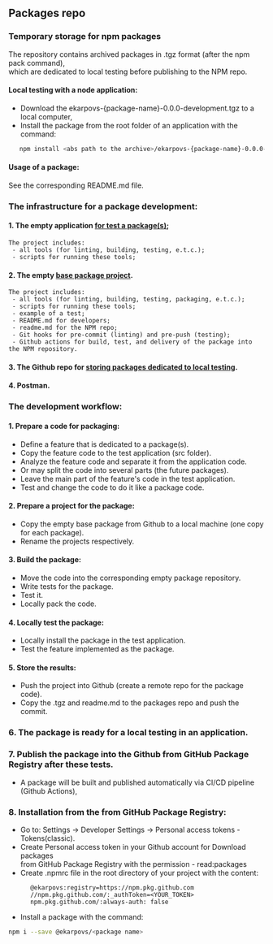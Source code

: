 ## Packages repo

### Temporary storage for npm packages
The repository contains archived packages in .tgz format (after the npm pack command),  
which are dedicated to local testing before publishing to the NPM repo.

#### Local testing with a node application:
 - Download the ekarpovs-{package-name}-0.0.0-development.tgz to a local computer,
 - Install the package from the root folder of an application with the command:
 ```bash
    npm install <abs path to the archive>/ekarpovs-{package-name}-0.0.0-development.tgz
 ``` 

 #### Usage of a package:
  See the corresponding README.md file.

### The infrastructure for a package development:
#### 1. The empty application [for test a package(s)](https://github.com/ekarpovs/node-typescript-package-tester);
	The project includes:
	 - all tools (for linting, building, testing, e.t.c.);
	 - scripts for running these tools;
#### 2. The empty [base package project](https://github.com/ekarpovs/npm-base-package).
	The project includes:
	 - all tools (for linting, building, testing, packaging, e.t.c.);
	 - scripts for running these tools;
	 - example of a test;
	 - README.md for developers;
	 - readme.md for the NPM repo;
	 - Git hooks for pre-commit (linting) and pre-push (testing);
	 - Github actions for build, test, and delivery of the package into the NPM repository.
#### 3. The Github repo for [storing packages dedicated to local testing](https://github.com/ekarpovs/packages-repo).
####  4. Postman.

### The development workflow:
#### 1. Prepare a code for packaging:
   - Define a feature that is dedicated to a package(s).
   - Copy the feature code to the test application (src folder).
   - Analyze the feature code and separate it from the application code.
   - Or may split the code into several parts (the future packages).
   - Leave the main part of the feature's code in the test application.
   - Test and change the code to do it like a package code.
#### 2. Prepare a project for the package:
   - Copy the empty base package from Github to a local machine (one copy for each package).
   - Rename the projects respectively.
#### 3. Build the package:
   - Move the code into the corresponding empty package repository.
   - Write tests for the package.
   - Test it.
   - Locally pack the code.
#### 4. Locally test the package:
   - Locally install the package in the test application.
   - Test the feature implemented as the package.
#### 5. Store the results:
   - Push the project into Github (create a remote repo for the package code).
   - Copy the .tgz and readme.md to the packages repo and push the commit.
### 6. The package is ready for a local testing in an application.

### 7. Publish the package into the Github from GitHub Package Registry after these tests.  
   - A package will be built and published automatically via CI/CD pipeline (Github Actions),
### 8. Installation from the from GitHub Package Registry:  
   - Go to: Settings -> Developer Settings -> Personal access tokens - Tokens(classic). 
   - Create Personal access token in your Github account for Download packages  
      from GitHub Package Registry with the permission - read:packages
   - Create .npmrc file in the root directory of your project with the content:  
```
      @ekarpovs:registry=https://npm.pkg.github.com  
      //npm.pkg.github.com/:_authToken=<YOUR_TOKEN>  
      npm.pkg.github.com/:always-auth: false  
```
   - Install a package with the command:  
```bash
npm i --save @ekarpovs/<package name>
```
